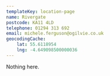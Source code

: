 ```yaml
---
templateKey: location-page
name: Rivergate
postcode: KA11 4LD
telephone: 01294 313 692
email: michele.ferguson@ogilvie.co.uk
geocodingCache:
    lat: 55.6118954
    lng: -4.649098500000036
---
```


Nothing here.
